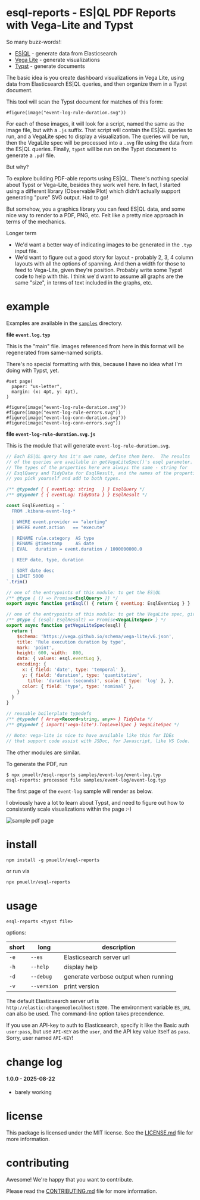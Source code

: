 esql-reports - ES|QL PDF Reports with Vega-Lite and Typst
================================================================================

So many buzz-words!:

- [ES|QL][] - generate data from Elasticsearch
- [Vega Lite][] - generate visualizations
- [Typst][] - generate documents

[Typst]:     https://typst.app/
[Vega Lite]: https://vega.github.io/vega-lite/
[ES|QL]:     https://www.elastic.co/docs/explore-analyze/query-filter/languages/esql

The basic idea is you create dashboard visualizations in Vega Lite, using
data from Elasticsearch ES|QL queries, and then organize them in a Typst
document.

This tool will scan the Typst document for matches of this form:

    #figure(image("event-log-rule-duration.svg"))

For each of those images, it will look for a script, named the same as
the image file, but with a `.js` suffix.  That script will contain the
ES|QL queries to run, and a VegaLite spec to display a visualization.
The queries will be run, then the VegaLite spec will be processed into
a `.svg` file using the data from the ES|QL queries.  Finally, `typst`
will be run on the Typst document to generate a `.pdf` file.

But why?

To explore building PDF-able reports using ES|QL.  There's nothing special
about Typst or Vega-Lite, besides they work well here.  In fact, I started
using a different library (Observable Plot) which didn't actually support
generating "pure" SVG output.  Had to go!  

But somehow, you a graphics library you can feed ES|QL data, and some
nice way to render to a PDF, PNG, etc.  Felt like a pretty nice approach
in terms of the mechanics.

Longer term


- We'd want a better way of indicating images to be generated in the
  `.typ` input file.
- We'd want to figure out a good story for layout - probably 2, 3, 4
  column layouts with all the options of spanning.  And then a width
  for those to feed to Vega-Lite, given they're position.  Probably
  write some Typst code to help with this.  I think we'd want to 
  assume all graphs are the same "size", in terms of text included
  in the graphs, etc.

example
========================================================================

Examples are available in the [`samples`](https://github.dev/pmuellr/esql-reports/tree/main) directory.

**file `event.log.typ`**

This is the "main" file.  images referenced from here in this format
will be regenerated from same-named scripts.

There's no special formatting with this, because I have no idea what
I'm doing with Typst, yet.

```typ
#set page(
  paper: "us-letter",
  margin: (x: 4pt, y: 4pt),  
)

#figure(image("event-log-rule-duration.svg"))
#figure(image("event-log-rule-errors.svg"))
#figure(image("event-log-conn-duration.svg"))
#figure(image("event-log-conn-errors.svg"))
```

**file `event-log-rule-duration.svg.js`**

This is the module that will generate `event-log-rule-duration.svg`.

```js
// Each ES|QL query has it's own name, define them here.  The results
// of the queries are available in getVegaLiteSpec()'s esql parameter.
// The types of the properties here are always the same - string for
// EsqlQuery and TidyData for EsqlResult, and the names of the properties
// you pick yourself and add to both types.

/** @typedef { { eventLog: string   } } EsqlQuery */
/** @typedef { { eventLog: TidyData } } EsqlResult */

const EsqlEventLog = `
  FROM .kibana-event-log-*

  | WHERE event.provider == "alerting"
  | WHERE event.action   == "execute"

  | RENAME rule.category  AS type
  | RENAME @timestamp     AS date
  | EVAL   duration = event.duration / 1000000000.0

  | KEEP date, type, duration

  | SORT date desc
  | LIMIT 5000
`.trim()

// one of the entrypoints of this module: to get the ES|QL
/** @type { () => Promise<EsqlQuery> }} */
export async function getEsql() { return { eventLog: EsqlEventLog } }

// one of the entrypoints of this module: to get the VegaLite spec, given the data
/** @type { (esql: EsqlResult) => Promise<VegaLiteSpec> } */
export async function getVegaLiteSpec(esql) {
  return {
    $schema: 'https://vega.github.io/schema/vega-lite/v6.json',
    title: 'Rule execution duration by type',
    mark: 'point',
    height: 600, width:  800,
    data: { values: esql.eventLog },
    encoding: {
      x: { field: 'date', type: 'temporal' },
      y: { field: 'duration', type: 'quantitative', 
        title: 'duration (seconds)', scale: { type: 'log' }, },
      color: { field: 'type', type: 'nominal' },
    }
  }  
}

// reusable boilerplate typedefs
/** @typedef { Array<Record<string, any>> } TidyData */
/** @typedef { import('vega-lite').TopLevelSpec } VegaLiteSpec */

// Note: vega-lite is nice to have available like this for IDEs
// that support code assist with JSDoc, for Javascript, like VS Code.
```

The other modules are similar.

To generate the PDF, run

```console
$ npx pmuellr/esql-reports samples/event-log/event-log.typ
esql-reports: processed file samples/event-log/event-log.typ
```

The first page of the `event-log` sample will render as below.

I obviously have a lot to learn about Typst, and need to figure out how
to consistently scale visualizations within the page :-)

![sample pdf page](samples/event-log/event-log-pdf.png)


install
================================================================================

    npm install -g pmuellr/esql-reports

or run via

    npx pmuellr/esql-reports
    
usage
================================================================================

    esql-reports <typst file>

options:

| short | long                 | description
| ----- |--------------------- | ---------------------------------------------
| `-e`  | `--es`               | Elasticsearch server url
| `-h`  | `--help`             | display help
| `-d`  | `--debug`            | generate verbose output when running
| `-v`  | `--version`          | print version

The default Elasticsearch server url is `http://elastic:changeme@localhost:9200`.
The environment variable `ES_URL` can also be used.  The command-line option
takes precendence.

If you use an API-key to auth to Elasticsearch, specify it like the Basic
auth `user:pass`, but use `API-KEY` as the `user`, and the API key value
itself as `pass`.  Sorry, user named `API-KEY`!


change log
================================================================================

#### 1.0.0 - 2025-08-22

- barely working


license
================================================================================

This package is licensed under the MIT license.  See the [LICENSE.md][] file
for more information.


contributing
================================================================================

Awesome!  We're happy that you want to contribute.

Please read the [CONTRIBUTING.md][] file for more information.


[LICENSE.md]: LICENSE.md
[CONTRIBUTING.md]: CONTRIBUTING.md
[CHANGELOG.md]: CHANGELOG.md